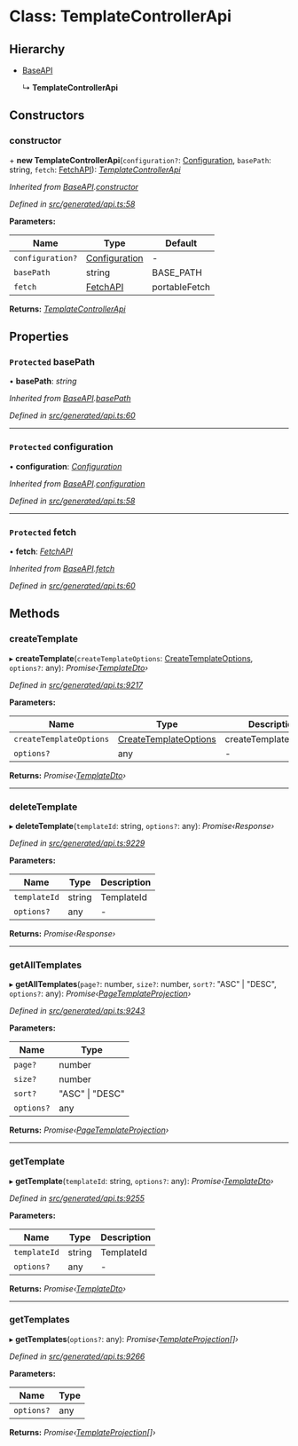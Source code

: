 # Class: TemplateControllerApi

## Hierarchy

* [BaseAPI](baseapi.md)

  ↳ **TemplateControllerApi**

## Constructors

###  constructor

\+ **new TemplateControllerApi**(`configuration?`: [Configuration](configuration.md), `basePath`: string, `fetch`: [FetchAPI](../interfaces/fetchapi.md)): *[TemplateControllerApi](templatecontrollerapi.md)*

*Inherited from [BaseAPI](baseapi.md).[constructor](baseapi.md#constructor)*

*Defined in [src/generated/api.ts:58](https://github.com/mailslurp/mailslurp-client-ts-js/blob/4ca018b/src/generated/api.ts#L58)*

**Parameters:**

Name | Type | Default |
------ | ------ | ------ |
`configuration?` | [Configuration](configuration.md) | - |
`basePath` | string |  BASE_PATH |
`fetch` | [FetchAPI](../interfaces/fetchapi.md) |  portableFetch |

**Returns:** *[TemplateControllerApi](templatecontrollerapi.md)*

## Properties

### `Protected` basePath

• **basePath**: *string*

*Inherited from [BaseAPI](baseapi.md).[basePath](baseapi.md#protected-basepath)*

*Defined in [src/generated/api.ts:60](https://github.com/mailslurp/mailslurp-client-ts-js/blob/4ca018b/src/generated/api.ts#L60)*

___

### `Protected` configuration

• **configuration**: *[Configuration](configuration.md)*

*Inherited from [BaseAPI](baseapi.md).[configuration](baseapi.md#protected-configuration)*

*Defined in [src/generated/api.ts:58](https://github.com/mailslurp/mailslurp-client-ts-js/blob/4ca018b/src/generated/api.ts#L58)*

___

### `Protected` fetch

• **fetch**: *[FetchAPI](../interfaces/fetchapi.md)*

*Inherited from [BaseAPI](baseapi.md).[fetch](baseapi.md#protected-fetch)*

*Defined in [src/generated/api.ts:60](https://github.com/mailslurp/mailslurp-client-ts-js/blob/4ca018b/src/generated/api.ts#L60)*

## Methods

###  createTemplate

▸ **createTemplate**(`createTemplateOptions`: [CreateTemplateOptions](../interfaces/createtemplateoptions.md), `options?`: any): *Promise‹[TemplateDto](../interfaces/templatedto.md)›*

*Defined in [src/generated/api.ts:9217](https://github.com/mailslurp/mailslurp-client-ts-js/blob/4ca018b/src/generated/api.ts#L9217)*

**Parameters:**

Name | Type | Description |
------ | ------ | ------ |
`createTemplateOptions` | [CreateTemplateOptions](../interfaces/createtemplateoptions.md) | createTemplateOptions |
`options?` | any | - |

**Returns:** *Promise‹[TemplateDto](../interfaces/templatedto.md)›*

___

###  deleteTemplate

▸ **deleteTemplate**(`templateId`: string, `options?`: any): *Promise‹Response›*

*Defined in [src/generated/api.ts:9229](https://github.com/mailslurp/mailslurp-client-ts-js/blob/4ca018b/src/generated/api.ts#L9229)*

**Parameters:**

Name | Type | Description |
------ | ------ | ------ |
`templateId` | string | TemplateId |
`options?` | any | - |

**Returns:** *Promise‹Response›*

___

###  getAllTemplates

▸ **getAllTemplates**(`page?`: number, `size?`: number, `sort?`: "ASC" | "DESC", `options?`: any): *Promise‹[PageTemplateProjection](../interfaces/pagetemplateprojection.md)›*

*Defined in [src/generated/api.ts:9243](https://github.com/mailslurp/mailslurp-client-ts-js/blob/4ca018b/src/generated/api.ts#L9243)*

**Parameters:**

Name | Type |
------ | ------ |
`page?` | number |
`size?` | number |
`sort?` | "ASC" &#124; "DESC" |
`options?` | any |

**Returns:** *Promise‹[PageTemplateProjection](../interfaces/pagetemplateprojection.md)›*

___

###  getTemplate

▸ **getTemplate**(`templateId`: string, `options?`: any): *Promise‹[TemplateDto](../interfaces/templatedto.md)›*

*Defined in [src/generated/api.ts:9255](https://github.com/mailslurp/mailslurp-client-ts-js/blob/4ca018b/src/generated/api.ts#L9255)*

**Parameters:**

Name | Type | Description |
------ | ------ | ------ |
`templateId` | string | TemplateId |
`options?` | any | - |

**Returns:** *Promise‹[TemplateDto](../interfaces/templatedto.md)›*

___

###  getTemplates

▸ **getTemplates**(`options?`: any): *Promise‹[TemplateProjection](../interfaces/templateprojection.md)[]›*

*Defined in [src/generated/api.ts:9266](https://github.com/mailslurp/mailslurp-client-ts-js/blob/4ca018b/src/generated/api.ts#L9266)*

**Parameters:**

Name | Type |
------ | ------ |
`options?` | any |

**Returns:** *Promise‹[TemplateProjection](../interfaces/templateprojection.md)[]›*
